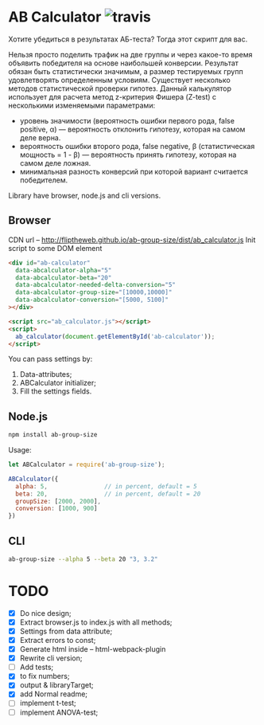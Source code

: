 # AB Calculator ![travis](https://travis-ci.org/fliptheweb/ab-group-size.svg)
Хотите убедиться в результатах АБ-теста? Тогда этот скрипт для вас.

Нельзя просто поделить трафик на две группы и через какое-то время объявить победителя на основе наибольшей конверсии.
Результат обязан быть статистически значимым, а размер тестируемых групп удовлетворять определенным условиям. Существует несколько методов статистической проверки гипотез.
Данный калькулятор использует для расчета метод z-критерия Фишера (Z-test) с несколькими изменяемыми параметрами:
- уровень значимости (вероятность ошибки первого рода, false positive, α) — вероятность отклонить гипотезу, которая на самом деле верна.
- вероятность ошибки второго рода, false negative, β (статистическая мощность = 1 - β) — вероятность принять гипотезу, которая на самом деле ложная.
- минимальная разность конверсий при которой вариант считается победителем.

Library have browser, node.js and cli versions.

## Browser
CDN url – http://fliptheweb.github.io/ab-group-size/dist/ab_calculator.js
Init script to some DOM element
```html
<div id="ab-calculator"
  data-abcalculator-alpha="5"
  data-abcalculator-beta="20"
  data-abcalculator-needed-delta-conversion="5"
  data-abcalculator-group-size="[10000,10000]"
  data-abcalculator-conversion="[5000, 5100]"
></div>

<script src="ab_calculator.js"></script>
<script>
  ab_calculator(document.getElementById('ab-calculator'));
</script>
```
You can pass settings by:
1. Data-attributes;
2. ABCalculator initializer;
3. Fill the settings fields.

## Node.js
```sh
npm install ab-group-size
```

Usage:
```js
let ABCalculator = require('ab-group-size');

ABCalculator({
  alpha: 5,                // in percent, default = 5
  beta: 20,                // in percent, default = 20
  groupSize: [2000, 2000],
  conversion: [1000, 900]
})
```

## CLI
```sh
ab-group-size --alpha 5 --beta 20 "3, 3.2"
```

# TODO
- [x] Do nice design;
- [x] Extract browser.js to index.js with all methods;
- [x] Settings from data attribute;
- [x] Extract errors to const;
- [x] Generate html inside – html-webpack-plugin
- [x] Rewrite cli version;
- [ ] Add tests;
- [x] to fix numbers;
- [x] output & libraryTarget;
- [x] add Normal readme;
- [ ] implement t-test;
- [ ] implement ANOVA-test;
